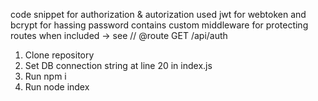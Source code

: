 code snippet for authorization & autorization
used jwt for webtoken and bcrypt for hassing password
contains custom middleware for protecting routes when included -> see // @route GET /api/auth

1. Clone repository
2. Set DB connection string at line 20 in index.js
3. Run npm i
4. Run node index
